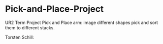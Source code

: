 # Pick-and-Place-Project
UR2 Term Project Pick and Place arm:  image different shapes pick and sort them to different stacks.

Torsten Schill:


